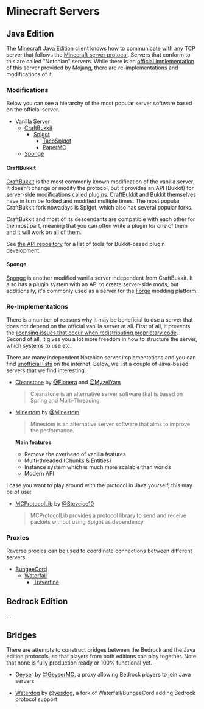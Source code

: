 # Minecraft Servers

## Java Edition

The Minecraft Java Edition client knows how to communicate with any TCP server that follows the [Minecraft server protocol](https://wiki.vg/Protocol). Servers that conform to this are called "Notchian" servers. While there is an [official implementation](https://www.minecraft.net/en-us/download/server) of this server provided by Mojang, there are re-implementations and modifications of it.

### Modifications

Below you can see a hierarchy of the most popular server software based on the official server. 

- [Vanilla Server](https://www.minecraft.net/en-us/download/server)
  - [CraftBukkit](https://bukkit.org)
    - [Spigot](https://spigotmc.org)
      - [TacoSpigot](https://tacospigot.github.io)
      - [PaperMC](https://papermc.io)
  - [Sponge](https://spongepowered.org)

#### CraftBukkit

[CraftBukkit](https://bukkit.org/) is the most commonly known modification of the vanilla server. It doesn't change or modify the protocol, but it provides an API (Bukkit) for server-side modifications called plugins. CraftBukkit and Bukkit themselves have in turn be forked and modified multiple times. The most popular CraftBukkit fork nowadays is Spigot, which also has several popular forks. 

CraftBukkit and most of its descendants are compatible with each other for the most part, meaning that you can often write a plugin for one of them and it will work on all of them.

See [the API repository](./api-repository.md) for a list of tools for Bukkit-based plugin development.

#### Sponge

[Sponge](https://spongepowered.org) is another modified vanilla server independent from CraftBukkit. It also has a plugin system with an API to create server-side mods, but additionally, it's commonly used as a server for the [Forge](http://files.minecraftforge.net) modding platform.

### Re-Implementations

There is a number of reasons why it may be beneficial to use a server that does not depend on the official vanilla server at all. First of all, it prevents the [licensing issues that occur when redistributing proprietary code](https://blog.jwf.io/2020/04/open-source-minecraft-bukkit-gpl/). Second of all, it gives you a lot more freedom in how to structure the server, which systems to use etc.

There are many independent Notchian server implementations and you can find [unofficial lists](https://wiki.vg/Server_List) on the internet. Below, we list a couple of Java-based servers that we find interesting.

- [Cleanstone](https://github.com/CleanstoneMC/Cleanstone) by [@Fionera](https://github.com/Fionera) and [@MyzelYam](https://github.com/MyzelYam)

  > Cleanstone is an alternative server software that is based on Spring and Multi-Threading.
- [Minestom](https://github.com/Minestom/Minestom) by [@Minestom](https://github.com/Minestom/)

  > Minestom is an alternative server software that aims to improve the performance.

   __Main features__:
  - Remove the overhead of vanilla features
  - Multi-threaded (Chunks & Entities)
  - Instance system which is much more scalable than worlds
  - Modern API

I case you want to play around with the protocol in Java yourself, this may be of use:

- [MCProtocolLib](https://github.com/Steveice10/MCProtocolLib) by [@Steveice10](https://github.com/Steveice10/MCProtocolLib)

  > MCProtocolLib provides a protocol library to send and receive packets without using Spigot as dependency.

### Proxies

Reverse proxies can be used to coordinate connections between different servers.

- [BungeeCord](https://github.com/SpigotMC/BungeeCord)
  - [Waterfall](https://github.com/PaperMC/Waterfall)
    - [Travertine](https://github.com/PaperMC/Travertine)

## Bedrock Edition

...

## Bridges

There are attempts to construct bridges between the Bedrock and the Java edition protocols, so that players from both editions can play together. Note that none is fully production ready or 100% functional yet.

- [Geyser](https://github.com/GeyserMC/Geyser/) by [@GeyserMC](https://github.com/GeyserMC/), a proxy allowing Bedrock players to join Java servers

- [Waterdog](https://github.com/yesdog/Waterdog) by [@yesdog](https://github.com/yesdog), a fork of Waterfall/BungeeCord adding Bedrock protocol support
